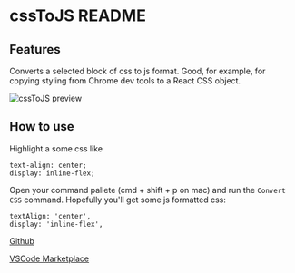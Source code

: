 # cssToJS README

## Features

Converts a selected block of css to js format. Good, for example, for copying styling from Chrome dev tools to a React CSS object.

![cssToJS preview](https://raw.githubusercontent.com/rhyst/cssToJS/master/images/csstojs-preview.gif)

## How to use

Highlight a some css like 

    text-align: center;
    display: inline-flex;

Open your command pallete (cmd + shift + p on mac) and run the `Convert CSS` command. Hopefully you'll get some js formatted css:

    textAlign: 'center',
    display: 'inline-flex',

[Github](https://github.com/rhyst/vscode-cssToJS)

[VSCode Marketplace](https://marketplace.visualstudio.com/items?itemName=rhystyers.csstojs)